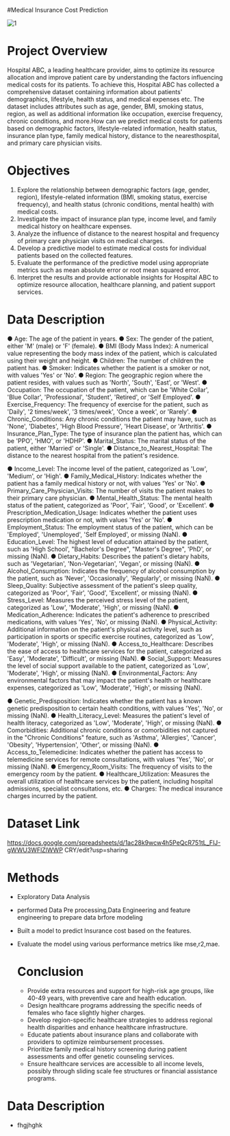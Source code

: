 #Medical Insurance Cost Prediction

![1](https://github.com/risarif/Medical-Insurance-Cost-Prediction/assets/154625806/2ed2210a-634c-4d10-ad2e-60b9c4f9cf17)

# Project Overview
Hospital ABC, a leading healthcare provider, aims to optimize its resource allocation and improve
patient care by understanding the factors influencing medical costs for its patients. To achieve
this, Hospital ABC has collected a comprehensive dataset containing information about patients'
demographics, lifestyle, health status, and medical expenses etc. The dataset includes attributes
such as age, gender, BMI, smoking status, region, as well as additional information like
occupation, exercise frequency, chronic conditions, and more.How can we predict medical costs for patients based on demographic factors, lifestyle-related
information, health status, insurance plan type, family medical history, distance to the nearesthospital, and primary care physician visits.

# Objectives
1. Explore the relationship between demographic factors (age, gender, region),
lifestyle-related information (BMI, smoking status, exercise frequency), and health status
(chronic conditions, mental health) with medical costs.
2. Investigate the impact of insurance plan type, income level, and family medical history on
healthcare expenses.
3. Analyze the influence of distance to the nearest hospital and frequency of primary care
physician visits on medical charges.
4. Develop a predictive model to estimate medical costs for individual patients based on the
collected features.
5. Evaluate the performance of the predictive model using appropriate metrics such as
mean absolute error or root mean squared error.
6. Interpret the results and provide actionable insights for Hospital ABC to optimize resource
allocation, healthcare planning, and patient support services.

# Data Description
● Age: The age of the patient in years.
● Sex: The gender of the patient, either 'M' (male) or 'F' (female).
● BMI (Body Mass Index): A numerical value representing the body mass index of the
patient, which is calculated using their weight and height.
● Children: The number of children the patient has.
● Smoker: Indicates whether the patient is a smoker or not, with values 'Yes' or 'No'.
● Region: The geographic region where the patient resides, with values such as 'North',
'South', 'East', or 'West'.
● Occupation: The occupation of the patient, which can be 'White Collar', 'Blue Collar',
'Professional', 'Student', 'Retired', or 'Self Employed'.
● Exercise_Frequency: The frequency of exercise for the patient, such as 'Daily', '2
times/week', '3 times/week', 'Once a week', or 'Rarely'.
● Chronic_Conditions: Any chronic conditions the patient may have, such as 'None',
'Diabetes', 'High Blood Pressure', 'Heart Disease', or 'Arthritis'.
● Insurance_Plan_Type: The type of insurance plan the patient has, which can be 'PPO',
'HMO', or 'HDHP'.
● Marital_Status: The marital status of the patient, either 'Married' or 'Single'.
● Distance_to_Nearest_Hospital: The distance to the nearest hospital from the patient's
residence.

● Income_Level: The income level of the patient, categorized as 'Low', 'Medium', or 'High'.
● Family_Medical_History: Indicates whether the patient has a family medical history or not,
with values 'Yes' or 'No'.
● Primary_Care_Physician_Visits: The number of visits the patient makes to their primary
care physician.
● Mental_Health_Status: The mental health status of the patient, categorized as 'Poor', 'Fair',
'Good', or 'Excellent'.
● Prescription_Medication_Usage: Indicates whether the patient uses prescription
medication or not, with values 'Yes' or 'No'.
● Employment_Status: The employment status of the patient, which can be 'Employed',
'Unemployed', 'Self Employed', or missing (NaN).
● Education_Level: The highest level of education attained by the patient, such as 'High
School', "Bachelor's Degree", "Master's Degree", 'PhD', or missing (NaN).
● Dietary_Habits: Describes the patient's dietary habits, such as 'Vegetarian',
'Non-Vegetarian', 'Vegan', or missing (NaN).
● Alcohol_Consumption: Indicates the frequency of alcohol consumption by the patient,
such as 'Never', 'Occasionally', 'Regularly', or missing (NaN).
● Sleep_Quality: Subjective assessment of the patient's sleep quality, categorized as 'Poor',
'Fair', 'Good', 'Excellent', or missing (NaN).
● Stress_Level: Measures the perceived stress level of the patient, categorized as 'Low',
'Moderate', 'High', or missing (NaN).
● Medication_Adherence: Indicates the patient's adherence to prescribed medications, with
values 'Yes', 'No', or missing (NaN).
● Physical_Activity: Additional information on the patient's physical activity level, such as
participation in sports or specific exercise routines, categorized as 'Low', 'Moderate',
'High', or missing (NaN).
● Access_to_Healthcare: Describes the ease of access to healthcare services for the
patient, categorized as 'Easy', 'Moderate', 'Difficult', or missing (NaN).
● Social_Support: Measures the level of social support available to the patient, categorized
as 'Low', 'Moderate', 'High', or missing (NaN).
● Environmental_Factors: Any environmental factors that may impact the patient's health or
healthcare expenses, categorized as 'Low', 'Moderate', 'High', or missing (NaN).

● Genetic_Predisposition: Indicates whether the patient has a known genetic predisposition
to certain health conditions, with values 'Yes', 'No', or missing (NaN).
● Health_Literacy_Level: Measures the patient's level of health literacy, categorized as
'Low', 'Moderate', 'High', or missing (NaN).
● Comorbidities: Additional chronic conditions or comorbidities not captured in the "Chronic
Conditions" feature, such as 'Asthma', 'Allergies', 'Cancer', 'Obesity', 'Hypertension', 'Other',
or missing (NaN).
● Access_to_Telemedicine: Indicates whether the patient has access to telemedicine
services for remote consultations, with values 'Yes', 'No', or missing (NaN).
● Emergency_Room_Visits: The frequency of visits to the emergency room by the patient.
● Healthcare_Utilization: Measures the overall utilization of healthcare services by the
patient, including hospital admissions, specialist consultations, etc.
● Charges: The medical insurance charges incurred by the patient.

# Dataset Link
https://docs.google.com/spreadsheets/d/1ac28k9wcw4h5PeQcR751tL_FlJ-gWWU3WFlZlWWP
CRY/edit?usp=sharing

# Methods
- Exploratory Data Analysis
- performed Data Pre processing,Data Engineering and feature engineering to prepare data brfore modeling
- Built a model to predict Insurance cost based on the features.
- Evaluate the model using various performance metrics like mse,r2,mae.
  
  # Conclusion
  - Provide extra resources and support for high-risk age groups, like 40-49 years, with preventive care and health education.
  -  Design healthcare programs addressing the specific needs of females who face slightly higher charges.
  - Develop region-specific healthcare strategies to address regional health disparities and enhance healthcare infrastructure.
  -  Educate patients about insurance plans and collaborate with providers to optimize reimbursement processes.
  -  Prioritize family medical history screening during patient assessments and offer genetic counseling services.
   -  Ensure healthcare services are accessible to all income levels, possibly through sliding scale fee structures or financial assistance programs.


# Data Description
 - fhgjhghk
